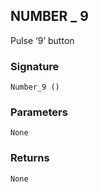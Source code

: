 ## NUMBER \_ 9

Pulse ‘9’ button


### Signature

`Number_9 ()`


### Parameters

`None`


### Returns

`None`